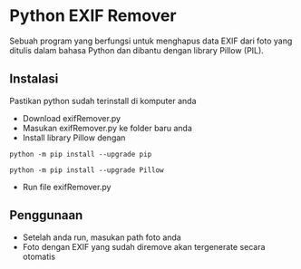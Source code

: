 
# Python EXIF Remover

Sebuah program yang berfungsi untuk menghapus data EXIF dari foto yang ditulis dalam bahasa Python dan dibantu dengan library Pillow (PIL).

## Instalasi

Pastikan python sudah terinstall di komputer anda


- Download exifRemover.py
- Masukan exifRemover.py ke folder baru anda
- Install library Pillow dengan
```
python -m pip install --upgrade pip
```
```
python -m pip install --upgrade Pillow
```
- Run file exifRemover.py


## Penggunaan

- Setelah anda run, masukan path foto anda
- Foto dengan EXIF yang sudah diremove akan tergenerate secara otomatis 
